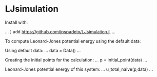 # LJsimulation

Install with: 

...
] add https://github.com/jpspadeto/LJsimulation.jl
...

To compute Leonard-Jones potential energy using the default data:

Using default data: 
...
data = Data()
...

Creating the initial points for the calculation:
...
p = initial_point(data)
...

Leonard-Jones potential energy of this system:
...
u_total_naive(p,data)
...

